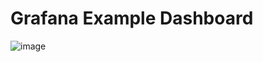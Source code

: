 # Grafana Example Dashboard

![image](https://github.com/coder/coder/assets/6332295/1dd61c3c-9fa5-4ff4-87ff-6cd840f9f7d6)
